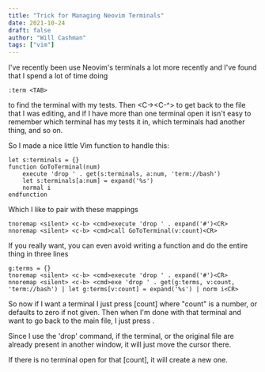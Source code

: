 ```yaml
---
title: "Trick for Managing Neovim Terminals"
date: 2021-10-24
draft: false
author: "Will Cashman"
tags: ["vim"]
---
```


I've recently been use Neovim's terminals a lot more recently and I've found that I spend a lot of time doing
```
:term <TAB>
```
to find the terminal with my tests. Then <C-\><C-N><C-^> to get back to the file that I was editing, and if I have more than one terminal open it isn't easy to remember which terminal has my tests it in, which terminals had another thing, and so on. 

So I made a nice little Vim function to handle this:

```vim
let s:terminals = {}
function GoToTerminal(num)
	execute 'drop ' . get(s:terminals, a:num, 'term://bash')
	let s:terminals[a:num] = expand('%s')
	normal i
endfunction
```

Which I like to pair with these mappings

```vim
tnoremap <silent> <c-b> <cmd>execute 'drop ' . expand('#')<CR>
nnoremap <silent> <c-b> <cmd>call GoToTerminal(v:count)<CR>
```

If you really want, you can even avoid writing a function and do the entire thing in three lines
```vim
g:terms = {}
tnoremap <silent> <c-b> <cmd>execute 'drop ' . expand('#')<CR>
nnoremap <silent> <c-b> <cmd>exe 'drop ' . get(g:terms, v:count, 'term://bash') | let g:terms[v:count] = expand('%s') | norm i<CR>
```

So now if I want a terminal I just press [count]<C-B> where "count" is a number, or defaults to zero if not given. Then when I'm done with that terminal and want to go back to the main file, I just press <C-B>. 

Since I use the 'drop' command, if the terminal, or the original file are already present in another window, it will just move the cursor there.

If there is no terminal open for that [count], it will create a new one.
